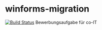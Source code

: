 # winforms-migration
[![Build Status](https://dev.azure.com/CodeSpire/Winforms-Migration/_apis/build/status/client?branchName=master)](https://dev.azure.com/CodeSpire/Winforms-Migration/_build/latest?definitionId=3&branchName=master)
Bewerbungsaufgabe für co-IT
